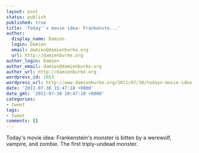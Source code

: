```yaml
---
layout: post
status: publish
published: true
title: 'Today''s movie idea: Frankenste...'
author:
  display_name: Damien
  login: Damien
  email: damien@damienburke.org
  url: http://damienburke.org
author_login: Damien
author_email: damien@damienburke.org
author_url: http://damienburke.org
wordpress_id: 1653
wordpress_url: http://www.damienburke.org/2011/07/30/todays-movie-idea-frankenste/
date: '2011-07-30 15:47:18 +0000'
date_gmt: '2011-07-30 20:47:18 +0000'
categories:
- tweet
tags:
- tweet
comments: []
---
```

<p>Today's movie idea: Frankenstein's monster is bitten by a werewolf, vampire, and zombie. The first triply-undead monster.</p>
